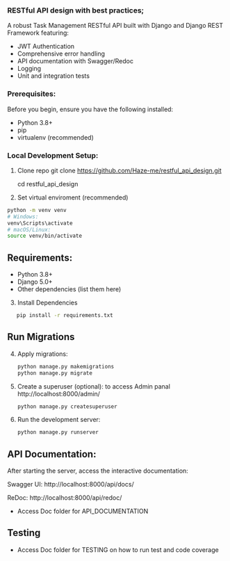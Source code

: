 
### RESTful API design with best practices;

A robust Task Management RESTful API built with Django and Django REST Framework featuring:
- JWT Authentication
- Comprehensive error handling
- API documentation with Swagger/Redoc
- Logging
- Unit and integration tests


### Prerequisites:
Before you begin, ensure you have the following installed:
- Python 3.8+
- pip
- virtualenv (recommended)

### Local Development Setup:

1. Clone repo
git clone https://github.com/Haze-me/restful_api_design.git

   cd restful_api_design

2. Set virtual enviroment (recommended)
```bash
python -m venv venv
# Windows:
venv\Scripts\activate
# macOS/Linux:
source venv/bin/activate
```
## Requirements:
- Python 3.8+
- Django 5.0+
- Other dependencies (list them here)

3. Install Dependencies
```bash
   pip install -r requirements.txt
```


## Run Migrations

4. Apply migrations:
   ```bash
   python manage.py makemigrations
   python manage.py migrate
   ```

5. Create a superuser (optional): to access Admin panal http://localhost:8000/admin/
   ```bash
   python manage.py createsuperuser
   ```
7. Run the development server:
   ```bash
   python manage.py runserver
   ```


## API Documentation:
After starting the server, access the interactive documentation:

Swagger UI: http://localhost:8000/api/docs/

ReDoc: http://localhost:8000/api/redoc/

- Access Doc folder for API_DOCUMENTATION

## Testing
- Access Doc folder for TESTING on how to run test and code coverage